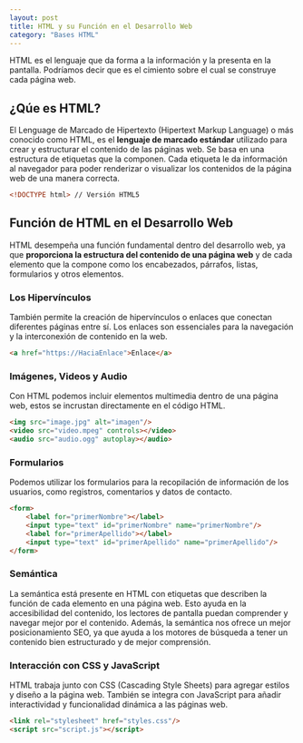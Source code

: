 ```yaml
---
layout: post
title: HTML y su Función en el Desarrollo Web
category: "Bases HTML"
---
```

HTML es el lenguaje que da forma a la información y la presenta en la pantalla. Podríamos decir que es el cimiento sobre el cual se construye cada página web.

## ¿Qúe es HTML?
El Lenguage de Marcado de Hipertexto (Hipertext Markup Language) o más conocido como HTML, es el **lenguaje de marcado estándar** utilizado para crear y estructurar el contenido de las páginas web. Se basa en una estructura de etiquetas que la componen. Cada etiqueta le da información al navegador para poder renderizar o visualizar los contenidos de la página web de una manera correcta.
```html
<!DOCTYPE html> // Versión HTML5
```

## Función de HTML en el Desarrollo Web
HTML desempeña una función fundamental dentro del desarrollo web, ya que **proporciona la estructura del contenido de una página web** y de cada elemento que la compone como los encabezados, párrafos, listas, formularios y otros elementos.

### Los Hipervínculos
También permite la creación de hipervínculos o enlaces que conectan diferentes páginas entre sí. Los enlaces son essenciales para la navegación y la interconexión de contenido en la web.
```html
<a href="https://HaciaEnlace">Enlace</a>
```

### Imágenes, Videos y Audio
Con HTML podemos incluir elementos multimedia dentro de una página web, estos se incrustan directamente en el código HTML.
```html
<img src="image.jpg" alt="imagen"/>
<video src="video.mpeg" controls></video>
<audio src="audio.ogg" autoplay></audio>
```

### Formularios
Podemos utilizar los formularios para la recopilación de información de los usuarios, como registros, comentarios y datos de contacto.
```html
<form>
    <label for="primerNombre"></label>
    <input type="text" id="primerNombre" name="primerNombre"/>
    <label for="primerApellido"></label>
    <input type="text" id="primerApellido" name="primerApellido"/>
</form>
```

### Semántica
La semántica está presente en HTML con etiquetas que describen la función de cada elemento en una página web. Esto ayuda en la accesibilidad del contenido, los lectores de pantalla puedan comprender y navegar mejor por el contenido. Además, la semántica nos ofrece un mejor posicionamiento SEO, ya que ayuda a los motores de búsqueda a tener un contenido bien estructurado y de mejor comprensión.

### Interacción con CSS y JavaScript
HTML trabaja junto con CSS (Cascading Style Sheets) para agregar estilos y diseño a la página web. También se integra con JavaScript para añadir interactividad y funcionalidad dinámica a las páginas web.
```html
<link rel="stylesheet" href="styles.css"/>
<script src="script.js"></script>
```
